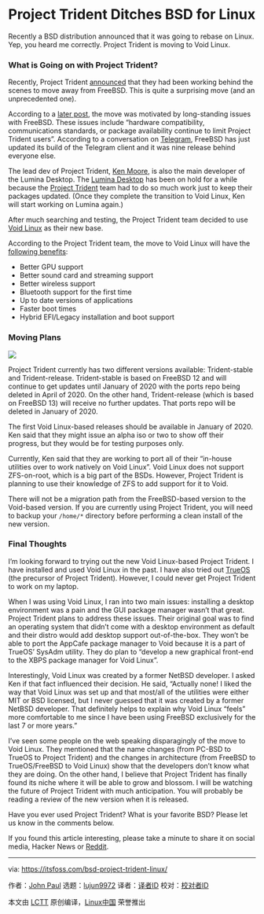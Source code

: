 [#]: collector: (lujun9972)
[#]: translator: ( )
[#]: reviewer: ( )
[#]: publisher: ( )
[#]: url: ( )
[#]: subject: (Project Trident Ditches BSD for Linux)
[#]: via: (https://itsfoss.com/bsd-project-trident-linux/)
[#]: author: (John Paul https://itsfoss.com/author/john/)

Project Trident Ditches BSD for Linux
======

Recently a BSD distribution announced that it was going to rebase on Linux. Yep, you heard me correctly. Project Trident is moving to Void Linux.

### What is Going on with Project Trident?

Recently, Project Trident [announced][1] that they had been working behind the scenes to move away from FreeBSD. This is quite a surprising move (and an unprecedented one).

According to a [later post][2], the move was motivated by long-standing issues with FreeBSD. These issues include “hardware compatibility, communications standards, or package availability continue to limit Project Trident users”. According to a conversation on [Telegram][3], FreeBSD has just updated its build of the Telegram client and it was nine release behind everyone else.

The lead dev of Project Trident, [Ken Moore][4], is also the main developer of the Lumina Desktop. The [Lumina Desktop][5] has been on hold for a while because the [Project Trident][6] team had to do so much work just to keep their packages updated. (Once they complete the transition to Void Linux, Ken will start working on Lumina again.)

After much searching and testing, the Project Trident team decided to use [Void Linux][7] as their new base.

According to the Project Trident team, the move to Void Linux will have the [following benefits][2]:

  * Better GPU support
  * Better sound card and streaming support
  * Better wireless support
  * Bluetooth support for the first time
  * Up to date versions of applications
  * Faster boot times
  * Hybrid EFI/Legacy installation and boot support



### Moving Plans

![][8]

Project Trident currently has two different versions available: Trident-stable and Trident-release. Trident-stable is based on FreeBSD 12 and will continue to get updates until January of 2020 with the ports repo being deleted in April of 2020. On the other hand, Trident-release (which is based on FreeBSD 13) will receive no further updates. That ports repo will be deleted in January of 2020.

The first Void Linux-based releases should be available in January of 2020. Ken said that they might issue an alpha iso or two to show off their progress, but they would be for testing purposes only.

Currently, Ken said that they are working to port all of their “in-house utilities over to work natively on Void Linux”. Void Linux does not support ZFS-on-root, which is a big part of the BSDs. However, Project Trident is planning to use their knowledge of ZFS to add support for it to Void.

There will not be a migration path from the FreeBSD-based version to the Void-based version. If you are currently using Project Trident, you will need to backup your `/home/*` directory before performing a clean install of the new version.

### Final Thoughts

I’m looking forward to trying out the new Void Linux-based Project Trident. I have installed and used Void Linux in the past. I have also tried out [TrueOS][9] (the precursor of Project Trident). However, I could never get Project Trident to work on my laptop.

When I was using Void Linux, I ran into two main issues: installing a desktop environment was a pain and the GUI package manager wasn’t that great. Project Trident plans to address these issues. Their original goal was to find an operating system that didn’t come with a desktop environment as default and their distro would add desktop support out-of-the-box. They won’t be able to port the AppCafe package manager to Void because it is a part of TrueOS’ SysAdm utility. They do plan to “develop a new graphical front-end to the XBPS package manager for Void Linux”.

Interestingly, Void Linux was created by a former NetBSD developer. I asked Ken if that fact influenced their decision. He said, “Actually none! I liked the way that Void Linux was set up and that most/all of the utilities were either MIT or BSD licensed, but I never guessed that it was created by a former NetBSD developer. That definitely helps to explain why Void Linux “feels” more comfortable to me since I have been using FreeBSD exclusively for the last 7 or more years.”

I’ve seen some people on the web speaking disparagingly of the move to Void Linux. They mentioned that the name changes (from PC-BSD to TrueOS to Project Trident) and the changes in architecture (from FreeBSD to TrueOS/FreeBSD to Void Linux) show that the developers don’t know what they are doing. On the other hand, I believe that Project Trident has finally found its niche where it will be able to grow and blossom. I will be watching the future of Project Trident with much anticipation. You will probably be reading a review of the new version when it is released.

Have you ever used Project Trident? What is your favorite BSD? Please let us know in the comments below.

If you found this article interesting, please take a minute to share it on social media, Hacker News or [Reddit][10].

--------------------------------------------------------------------------------

via: https://itsfoss.com/bsd-project-trident-linux/

作者：[John Paul][a]
选题：[lujun9972][b]
译者：[译者ID](https://github.com/译者ID)
校对：[校对者ID](https://github.com/校对者ID)

本文由 [LCTT](https://github.com/LCTT/TranslateProject) 原创编译，[Linux中国](https://linux.cn/) 荣誉推出

[a]: https://itsfoss.com/author/john/
[b]: https://github.com/lujun9972
[1]: https://project-trident.org/post/train_changes/
[2]: https://project-trident.org/post/os_migration/
[3]: https://t.me/ProjectTrident
[4]: https://github.com/beanpole135
[5]: https://lumina-desktop.org/
[6]: https://itsfoss.com/project-trident-interview/
[7]: https://voidlinux.org/
[8]: https://i1.wp.com/itsfoss.com/wp-content/uploads/2019/10/bsd-linux.jpg?resize=800%2C450&ssl=1
[9]: https://itsfoss.com/trueos-bsd-review/
[10]: https://reddit.com/r/linuxusersgroup
